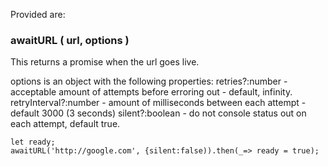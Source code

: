 Provided are:

### awaitURL ( url, options )
This returns a promise when the url goes live.

options is an object with the following properties:
    retries?:number - acceptable amount of attempts before erroring out - default, infinity.
    retryInterval?:number - amount of milliseconds between each attempt - default 3000 (3 seconds)
    silent?:boolean - do not console status out on each attempt, default true.

```
let ready;
awaitURL('http://google.com', {silent:false)).then(_=> ready = true);
```
